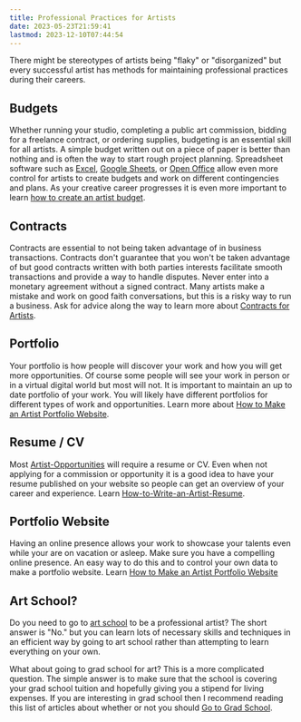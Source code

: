 ```yaml
---
title: Professional Practices for Artists
date: 2023-05-23T21:59:41
lastmod: 2023-12-10T07:44:54
---
```


There might be stereotypes of artists being "flaky" or "disorganized" but every successful artist has methods for maintaining professional practices during their careers.

## Budgets

Whether running your studio, completing a public art commission, bidding for a freelance contract, or ordering supplies, budgeting is an essential skill for all artists. A simple budget written out on a piece of paper is better than nothing and is often the way to start rough project planning. Spreadsheet software such as [Excel](../software/excel.md), [Google Sheets](https://docs.google.com/spreadsheets/u/0/), or [Open Office](https://www.openoffice.org/) allow even more control for artists to create budgets and work on different contingencies and plans. As your creative career progresses it is even more important to learn [how to create an artist budget](how-to-create-an-artist-budget.md).

## Contracts

Contracts are essential to not being taken advantage of in business transactions. Contracts don't guarantee that you won't be taken advantage of but good contracts written with both parties interests facilitate smooth transactions and provide a way to handle disputes. Never enter into a monetary agreement without a signed contract. Many artists make a mistake and work on good faith conversations, but this is a risky way to run a business. Ask for advice along the way to learn more about [Contracts for Artists](contracts-for-artists.md).

## Portfolio

Your portfolio is how people will discover your work and how you will get more opportunities. Of course some people will see your work in person or in a virtual digital world but most will not. It is important to maintain an up to date portfolio of your work. You will likely have different portfolios for different types of work and opportunities. Learn more about [How to Make an Artist Portfolio Website](../art-faq/artist-portfolio-website-how-to-guide.md).

## Resume / CV

Most [Artist-Opportunities](artist-opportunities.md) will require a resume or CV. Even when not applying for a commission or opportunity it is a good idea to have your resume published on your website so people can get an overview of your career and experience. Learn [How-to-Write-an-Artist-Resume](how-to-write-an-artist-resume.md).

## Portfolio Website

Having an online presence allows your work to showcase your talents even while your are on vacation or asleep. Make sure you have a compelling online presence. An easy way to do this and to control your own data to make a portfolio website. Learn [How to Make an Artist Portfolio Website](../art-faq/artist-portfolio-website-how-to-guide.md)

## Art School?

Do you need to go to [art school](art-schools.md) to be a professional artist? The short answer is "No." but you can learn lots of necessary skills and techniques in an efficient way by going to art school rather than attempting to learn everything on your own.

What about going to grad school for art? This is a more complicated question. The simple answer is to make sure that the school is covering your grad school tuition and hopefully giving you a stipend for living expenses. If you are interesting in grad school then I recommend reading this list of articles about whether or not you should [Go to Grad School](grad-school.md).
